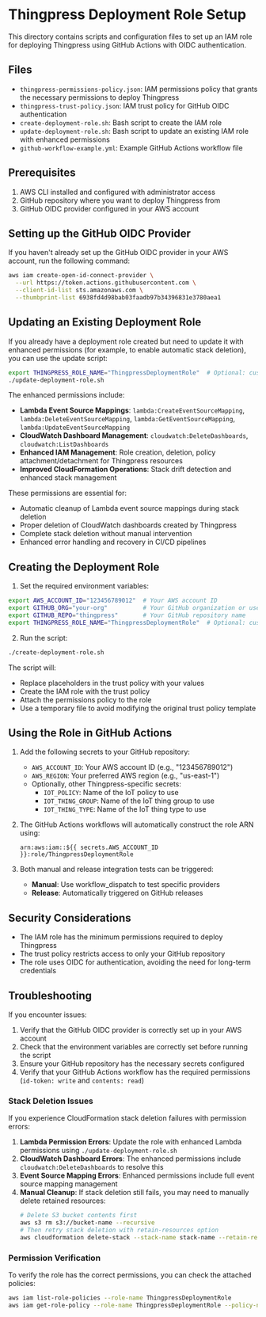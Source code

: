 # Thingpress Deployment Role Setup

This directory contains scripts and configuration files to set up an IAM role for deploying Thingpress using GitHub Actions with OIDC authentication.

## Files

- `thingpress-permissions-policy.json`: IAM permissions policy that grants the necessary permissions to deploy Thingpress
- `thingpress-trust-policy.json`: IAM trust policy for GitHub OIDC authentication
- `create-deployment-role.sh`: Bash script to create the IAM role
- `update-deployment-role.sh`: Bash script to update an existing IAM role with enhanced permissions
- `github-workflow-example.yml`: Example GitHub Actions workflow file

## Prerequisites

1. AWS CLI installed and configured with administrator access
2. GitHub repository where you want to deploy Thingpress from
3. GitHub OIDC provider configured in your AWS account

## Setting up the GitHub OIDC Provider

If you haven't already set up the GitHub OIDC provider in your AWS account, run the following command:

```bash
aws iam create-open-id-connect-provider \
  --url https://token.actions.githubusercontent.com \
  --client-id-list sts.amazonaws.com \
  --thumbprint-list 6938fd4d98bab03faadb97b34396831e3780aea1
```

## Updating an Existing Deployment Role

If you already have a deployment role created but need to update it with enhanced permissions (for example, to enable automatic stack deletion), you can use the update script:

```bash
export THINGPRESS_ROLE_NAME="ThingpressDeploymentRole"  # Optional: custom role name
./update-deployment-role.sh
```

The enhanced permissions include:
- **Lambda Event Source Mappings**: `lambda:CreateEventSourceMapping`, `lambda:DeleteEventSourceMapping`, `lambda:GetEventSourceMapping`, `lambda:UpdateEventSourceMapping`
- **CloudWatch Dashboard Management**: `cloudwatch:DeleteDashboards`, `cloudwatch:ListDashboards`
- **Enhanced IAM Management**: Role creation, deletion, policy attachment/detachment for Thingpress resources
- **Improved CloudFormation Operations**: Stack drift detection and enhanced stack management

These permissions are essential for:
- Automatic cleanup of Lambda event source mappings during stack deletion
- Proper deletion of CloudWatch dashboards created by Thingpress
- Complete stack deletion without manual intervention
- Enhanced error handling and recovery in CI/CD pipelines

## Creating the Deployment Role

1. Set the required environment variables:

```bash
export AWS_ACCOUNT_ID="123456789012"  # Your AWS account ID
export GITHUB_ORG="your-org"          # Your GitHub organization or username
export GITHUB_REPO="thingpress"       # Your GitHub repository name
export THINGPRESS_ROLE_NAME="ThingpressDeploymentRole"  # Optional: custom role name
```

2. Run the script:

```bash
./create-deployment-role.sh
```

The script will:
- Replace placeholders in the trust policy with your values
- Create the IAM role with the trust policy
- Attach the permissions policy to the role
- Use a temporary file to avoid modifying the original trust policy template

## Using the Role in GitHub Actions

1. Add the following secrets to your GitHub repository:
   - `AWS_ACCOUNT_ID`: Your AWS account ID (e.g., "123456789012")
   - `AWS_REGION`: Your preferred AWS region (e.g., "us-east-1")
   - Optionally, other Thingpress-specific secrets:
     - `IOT_POLICY`: Name of the IoT policy to use
     - `IOT_THING_GROUP`: Name of the IoT thing group to use
     - `IOT_THING_TYPE`: Name of the IoT thing type to use

2. The GitHub Actions workflows will automatically construct the role ARN using:
   ```
   arn:aws:iam::${{ secrets.AWS_ACCOUNT_ID }}:role/ThingpressDeploymentRole
   ```

3. Both manual and release integration tests can be triggered:
   - **Manual**: Use workflow_dispatch to test specific providers
   - **Release**: Automatically triggered on GitHub releases

## Security Considerations

- The IAM role has the minimum permissions required to deploy Thingpress
- The trust policy restricts access to only your GitHub repository
- The role uses OIDC for authentication, avoiding the need for long-term credentials

## Troubleshooting

If you encounter issues:

1. Verify that the GitHub OIDC provider is correctly set up in your AWS account
2. Check that the environment variables are correctly set before running the script
3. Ensure your GitHub repository has the necessary secrets configured
4. Verify that your GitHub Actions workflow has the required permissions (`id-token: write` and `contents: read`)

### Stack Deletion Issues

If you experience CloudFormation stack deletion failures with permission errors:

1. **Lambda Permission Errors**: Update the role with enhanced Lambda permissions using `./update-deployment-role.sh`
2. **CloudWatch Dashboard Errors**: The enhanced permissions include `cloudwatch:DeleteDashboards` to resolve this
3. **Event Source Mapping Errors**: Enhanced permissions include full event source mapping management
4. **Manual Cleanup**: If stack deletion still fails, you may need to manually delete retained resources:
   ```bash
   # Delete S3 bucket contents first
   aws s3 rm s3://bucket-name --recursive
   # Then retry stack deletion with retain-resources option
   aws cloudformation delete-stack --stack-name stack-name --retain-resources ResourceName1 ResourceName2
   ```

### Permission Verification

To verify the role has the correct permissions, you can check the attached policies:

```bash
aws iam list-role-policies --role-name ThingpressDeploymentRole
aws iam get-role-policy --role-name ThingpressDeploymentRole --policy-name ThingpressDeploymentPolicy
```

